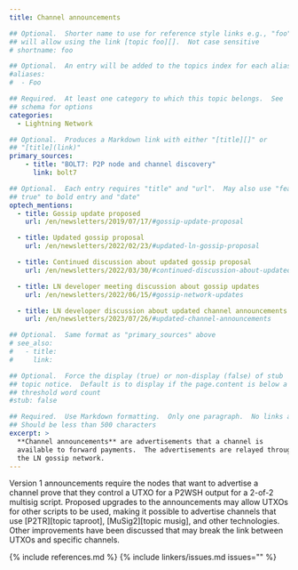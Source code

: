 ```yaml
---
title: Channel announcements

## Optional.  Shorter name to use for reference style links e.g., "foo"
## will allow using the link [topic foo][].  Not case sensitive
# shortname: foo

## Optional.  An entry will be added to the topics index for each alias
#aliases:
#  - Foo

## Required.  At least one category to which this topic belongs.  See
## schema for options
categories:
  - Lightning Network

## Optional.  Produces a Markdown link with either "[title][]" or
## "[title](link)"
primary_sources:
    - title: "BOLT7: P2P node and channel discovery"
      link: bolt7

## Optional.  Each entry requires "title" and "url".  May also use "feature:
## true" to bold entry and "date"
optech_mentions:
  - title: Gossip update proposed
    url: /en/newsletters/2019/07/17/#gossip-update-proposal

  - title: Updated gossip proposal
    url: /en/newsletters/2022/02/23/#updated-ln-gossip-proposal

  - title: Continued discussion about updated gossip proposal
    url: /en/newsletters/2022/03/30/#continued-discussion-about-updated-ln-gossip-protocol

  - title: LN developer meeting discussion about gossip updates
    url: /en/newsletters/2022/06/15/#gossip-network-updates

  - title: LN developer discussion about updated channel announcements
    url: /en/newsletters/2023/07/26/#updated-channel-announcements

## Optional.  Same format as "primary_sources" above
# see_also:
#   - title:
#     link:

## Optional.  Force the display (true) or non-display (false) of stub
## topic notice.  Default is to display if the page.content is below a
## threshold word count
#stub: false

## Required.  Use Markdown formatting.  Only one paragraph.  No links allowed.
## Should be less than 500 characters
excerpt: >
  **Channel announcements** are advertisements that a channel is
  available to forward payments.  The advertisements are relayed through
  the LN gossip network.
---
```

Version 1 announcements require the nodes that want to advertise a
channel prove that they control a UTXO for
a P2WSH output for a 2-of-2 multisig script.  Proposed upgrades to the
announcements may allow UTXOs for other scripts to be used, making it
possible to advertise channels that use [P2TR][topic taproot],
[MuSig2][topic musig], and other technologies.  Other improvements have
been discussed that may break the link between UTXOs and specific
channels.

{% include references.md %}
{% include linkers/issues.md issues="" %}
